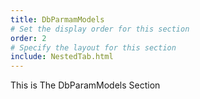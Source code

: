 ```yaml
---
title: DbParmamModels
# Set the display order for this section
order: 2
# Specify the layout for this section
include: NestedTab.html
---
```

This is The DbParamModels Section